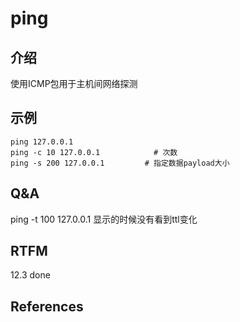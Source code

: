 
# ping 

## 介绍

使用ICMP包用于主机间网络探测

## 示例

```text
ping 127.0.0.1
ping -c 10 127.0.0.1            # 次数
ping -s 200 127.0.0.1         # 指定数据payload大小
```

## Q&A

ping -t 100 127.0.0.1 显示的时候没有看到ttl变化

## RTFM

12.3 done

## References

